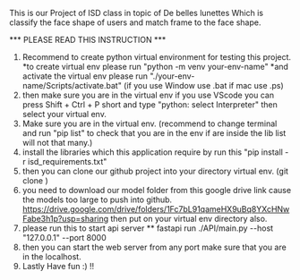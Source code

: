 This is our Project of ISD class in topic of De belles lunettes 
Which is classify the face shape of users and match frame to the face shape.


*** PLEASE READ THIS INSTRUCTION ***
1. Recommend to create python virtual environment for testing this project.
   *to create virtual env please run "python -m venv your-env-name"
   *and activate the virtual env please run "./your-env-name/Scripts/activate.bat" (if you use Window use .bat if mac use .ps)
2. then make sure you are in the virtual env
   if you use VScode you can press Shift + Ctrl + P short and type "python: select Interpreter" then select your virtual env.
3. Make sure you are in the virtual env. (recommend to change terminal and run "pip list" to check that you are in the env if are inside the lib list will not that many.)
3. install the libraries which this application require by run this "pip install -r isd_requirements.txt"
4. then you can clone our github project into your directory virtual env. (git clone <repository-link>)
5. you need to download our model folder from this google drive link cause the models too large to push into github.
   https://drive.google.com/drive/folders/1Fc7bL91qameHX9uBq8YXcHNwFabe3h1p?usp=sharing
   then put on your virtual env directory also.
7. please run this to start api server ** fastapi run ./API/main.py --host "127.0.0.1" --port 8000
8. then you can start the web server from any port make sure that you are in the localhost.
9. Lastly Have fun :) !!
